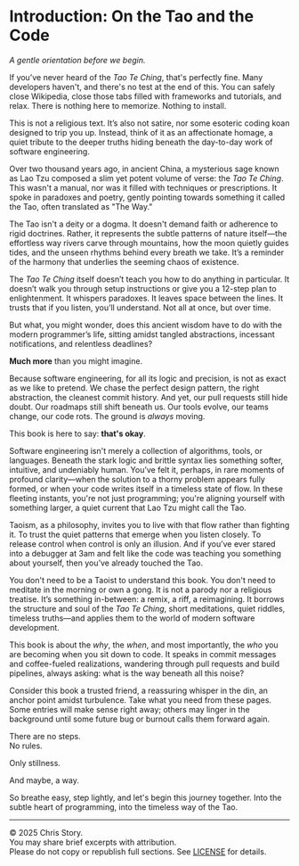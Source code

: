 # Introduction: On the Tao and the Code

_A gentle orientation before we begin._

If you’ve never heard of the _Tao Te Ching_, that's perfectly fine. Many developers haven't, and there's no test at the end of this. You can safely close Wikipedia, close those tabs filled with frameworks and tutorials, and relax. There is nothing here to memorize. Nothing to install.

This is not a religious text. It’s also not satire, nor some esoteric coding koan designed to trip you up. Instead, think of it as an affectionate homage, a quiet tribute to the deeper truths hiding beneath the day-to-day work of software engineering.

Over two thousand years ago, in ancient China, a mysterious sage known as Lao Tzu composed a slim yet potent volume of verse: the _Tao Te Ching_. This wasn't a manual, nor was it filled with techniques or prescriptions. It spoke in paradoxes and poetry, gently pointing towards something it called the Tao, often translated as "The Way."

The Tao isn't a deity or a dogma. It doesn't demand faith or adherence to rigid doctrines. Rather, it represents the subtle patterns of nature itself—the effortless way rivers carve through mountains, how the moon quietly guides tides, and the unseen rhythms behind every breath we take. It’s a reminder of the harmony that underlies the seeming chaos of existence.

The _Tao Te Ching_ itself doesn’t teach you how to do anything in particular. It doesn’t walk you through setup instructions or give you a 12-step plan to enlightenment.
It whispers paradoxes.
It leaves space between the lines.
It trusts that if you listen, you’ll understand.
Not all at once, but over time.

But what, you might wonder, does this ancient wisdom have to do with the modern programmer’s life, sitting amidst tangled abstractions, incessant notifications, and relentless deadlines?

**Much more** than you might imagine.

Because software engineering, for all its logic and precision, is not as exact as we like to pretend. We chase the perfect design pattern, the right abstraction, the cleanest commit history.
And yet, our pull requests still hide doubt.
Our roadmaps still shift beneath us.
Our tools evolve,
our teams change,
our code rots.
The ground is _always_ moving.

This book is here to say: **that's okay**.

Software engineering isn't merely a collection of algorithms, tools, or languages. Beneath the stark logic and brittle syntax lies something softer, intuitive, and undeniably human. You’ve felt it, perhaps, in rare moments of profound clarity—when the solution to a thorny problem appears fully formed, or when your code writes itself in a timeless state of flow. In these fleeting instants, you're not just programming; you're aligning yourself with something larger, a quiet current that Lao Tzu might call the Tao.

Taoism, as a philosophy, invites you to live with that flow rather than fighting it. To trust the quiet patterns that emerge when you listen closely. To release control when control is only an illusion. And if you’ve ever stared into a debugger at 3am and felt like the code was teaching you something about yourself, then you’ve already touched the Tao.

You don't need to be a Taoist to understand this book. You don't need to meditate in the morning or own a gong. It is not a parody nor a religious treatise. It’s something in-between: a remix, a riff, a reimagining. It borrows the structure and soul of the _Tao Te Ching_, short meditations, quiet riddles, timeless truths—and applies them to the world of modern software development.

This book is about the _why_, the _when_, and most importantly, the _who_ you are becoming when you sit down to code. It speaks in commit messages and coffee-fueled realizations, wandering through pull requests and build pipelines, always asking: what is the way beneath all this noise?

Consider this book a trusted friend, a reassuring whisper in the din, an anchor point amidst turbulence. Take what you need from these pages. Some entries will make sense right away; others may linger in the background until some future bug or burnout calls them forward again.

There are no steps.  
No rules.

Only stillness.

And maybe, a way.

So breathe easy, step lightly, and let's begin this journey together. Into the subtle heart of programming, into the timeless way of the Tao.

---

© 2025 Chris Story.  
You may share brief excerpts with attribution.  
Please do not copy or republish full sections. See [LICENSE](./LICENSE.md) for details.
